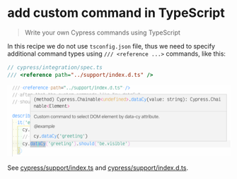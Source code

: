 # add custom command in TypeScript
> Write your own Cypress commands using TypeScript

In this recipe we do not use `tsconfig.json` file, thus we need to specify additional command types using `/// <reference ...>` commands, like this:

```js
// cypress/integration/spec.ts
/// <reference path="../support/index.d.ts" />
```

![IntelliSense for custom command cy.dataCy](images/data-cy.png)

See [cypress/support/index.ts](cypress/support/index.ts) and [cypress/support/index.d.ts](cypress/support/index.d.ts).
